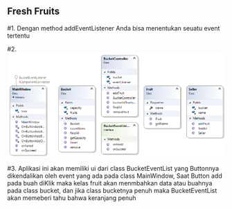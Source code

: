 ## Fresh Fruits
#1. Dengan method addEventListener Anda bisa menentukan seuatu event tertentu  

#2.  ![class Diagram](https://github.com/Hernanda2829/FreshFruit/blob/master/ClassDiagram1.png)

#3. Aplikasi ini akan memiliki ui dari class BucketEventList yang Buttonnya 
dikendalikan oleh event yang ada pada class MainWindow, Saat Button add pada buah diKlik
maka kelas fruit akan menmbahkan data atau buahnya pada class bucket, dan jika class bucketnya penuh maka 
BucketEventList akan memeberi tahu bahwa keranjang penuh
